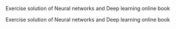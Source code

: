 Exercise solution of Neural networks and Deep learning online book

Exercise solution of Neural networks and Deep learning online book
